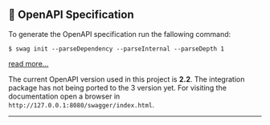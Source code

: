 ## 📙 OpenAPI Specification
To generate the OpenAPI specification run the fallowing command:

```shell
$ swag init --parseDependency --parseInternal --parseDepth 1
```
[read more...](https://github.com/swaggo/swag/issues/817)

The current OpenAPI version used in this project is __2.2__. The integration package has not being ported to the 3 version yet.
For visiting the documentation open a browser in ``` http://127.0.0.1:8080/swagger/index.html ```.

___
